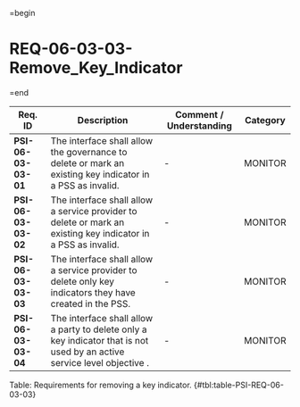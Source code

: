 =begin

# REQ-06-03-03-Remove_Key_Indicator

=end

| Req. ID | Description | Comment / Understanding | Category |
| ------- | ----------- | ----------------------- | -------- |
| __PSI-06-03-03-01__ | The interface shall allow the governance to delete or mark an existing key indicator in a PSS as invalid. | - | MONITOR |
| __PSI-06-03-03-02__ | The interface shall allow a service provider to delete or mark an existing key indicator in a PSS as invalid. | - | MONITOR |
| __PSI-06-03-03-03__ | The interface shall allow a service provider to delete only key indicators they have created in the PSS. | - | MONITOR |
| __PSI-06-03-03-04__ | The interface shall allow a party to delete only a key indicator that is not used by an active service level objective . | - | MONITOR |

Table: Requirements for removing a key indicator. {#tbl:table-PSI-REQ-06-03-03}
